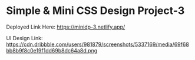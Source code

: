 # Simple & Mini CSS Design Project-3

Deployed Link Here: https://minidp-3.netlify.app/

UI Design Link: https://cdn.dribbble.com/users/981879/screenshots/5337169/media/69f68bb8b9f8c0e19f1dd69b8dc64a8d.png 
